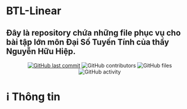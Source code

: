 # BTL-Linear
<h2>Đây là repository chứa những file phục vụ cho bài tập lớn môn Đại Số Tuyến Tính của thầy Nguyễn Hữu Hiệp.</h2>
<div align="center">
    <a href="https://github.com/truonghienminh-HCMUT/BTL-Linear">
    <img src="https://img.shields.io/github/last-commit/truonghienminh-HCMUT/BTL-Linear?style=for-the-badge&logo=github&logoColor=white"
         alt="GitHub last commit"></a>
    <img src="https://img.shields.io/github/contributors/truonghienminh-HCMUT/BTL-Linear?color=blue&logo=github&logoColor=green&style=for-the-badge" alt="GitHub contributors">
    <img src="https://img.shields.io/github/directory-file-count/truonghienminh-HCMUT/BTL-Linear?type=file&logo=files&logoColor=white&style=for-the-badge" alt="GitHub files">
    <img scr="https://img.shields.io/github/commit-activity/w/truonghienminh-HCMUT/BTL-Linear?style=for-the-badge&logo=git-extensions&logoColor=red" alt="GitHub activity">
</div>

# ℹ Thông tin
